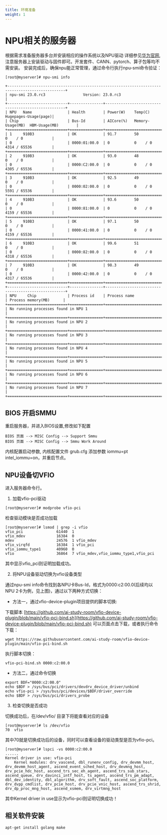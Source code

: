 ```yaml
---
title: 环境准备
weight: 1
---
```


# NPU相关的服务器

根据需求准备服务器多台并安装相应的操作系统以及NPU驱动
详细参见[华为官网](https://www.hiascend.com/document/detail/zh/quick-installation/23.0.0/quickinstg_train/900_A2_PoDc/quickinstg_900A2_PoDc__0001.html),注意服务器上安装驱动与固件即可。开发套件、CANN、pytorch、算子包等均不需安装。
安装完成后，确保npu能正常管理，通过命令行执行npu-smi命令验证：

```shell
[root@myserver]# npu-smi info

+------------------------------------------------------------------------------------------------+
| npu-smi 23.0.rc3                 Version: 23.0.rc3                                             |
+---------------------------+---------------+----------------------------------------------------+
| NPU   Name                | Health        | Power(W)    Temp(C)           Hugepages-Usage(page)|
| Chip                      | Bus-Id        | AICore(%)   Memory-Usage(MB)  HBM-Usage(MB)        |
+===========================+===============+====================================================+
| 1     910B3               | OK            | 91.7        50                0    / 0             |
| 0                         | 0000:01:00.0  | 0           0    / 0          4314 / 65536         |
+===========================+===============+====================================================+
| 2     910B3               | OK            | 93.0        48                0    / 0             |
| 0                         | 0000:C2:00.0  | 0           0    / 0          4305 / 65536         |
+===========================+===============+====================================================+
| 3     910B3               | OK            | 92.5        49                0    / 0             |
| 0                         | 0000:02:00.0  | 0           0    / 0          5591 / 65536         |
+===========================+===============+====================================================+
| 4     910B3               | OK            | 93.6        50                0    / 0             |
| 0                         | 0000:81:00.0  | 0           0    / 0          4159 / 65536         |
+===========================+===============+====================================================+
| 5     910B3               | OK            | 97.1        50                0    / 0             |
| 0                         | 0000:41:00.0  | 0           0    / 0          4159 / 65536         |
+===========================+===============+====================================================+
| 6     910B3               | OK            | 99.6        51                0    / 0             |
| 0                         | 0000:82:00.0  | 0           0    / 0          4318 / 65536         |
+===========================+===============+====================================================+
| 7     910B3               | OK            | 98.3        49                0    / 0             |
| 0                         | 0000:42:00.0  | 0           0    / 0          4317 / 65536         |
+===========================+===============+====================================================+
+---------------------------+---------------+----------------------------------------------------+
| NPU     Chip              | Process id    | Process name             | Process memory(MB)      |
+===========================+===============+====================================================+
| No running processes found in NPU 1                                                            |
+===========================+===============+====================================================+
| No running processes found in NPU 2                                                            |
+===========================+===============+====================================================+
| No running processes found in NPU 3                                                            |
+===========================+===============+====================================================+
| No running processes found in NPU 4                                                            |
+===========================+===============+====================================================+
| No running processes found in NPU 5                                                            |
+===========================+===============+====================================================+
| No running processes found in NPU 6                                                            |
+===========================+===============+====================================================+
| No running processes found in NPU 7                                                            |
+===========================+===============+====================================================+

```

## BIOS 开启SMMU

重启服务器，并进入BIOS设置,修改如下配置

```shell
BIOS 页面 --> MISC Config --> Support Smmu
BIOS 页面 --> MISC Config --> Smmu Work Around
```

内核配置启动参数, 内核配置文件 grub.cfg 添加参数 iommu=pt intel_iommu=on，并重启节点。


## NPU设备切VFIO

进入服务器命令行。

1. 加载vfio-pci驱动

```shell
[root@myserver]# modprobe vfio-pci
```

检查驱动模块是否成功加载

```shell
[root@myserver]# lsmod | grep -i vfio
vfio_pci               61440  1
vfio_mdev              16384  0
mdev                   24576  1 vfio_mdev
vfio_virqfd            16384  1 vfio_pci
vfio_iommu_type1       40960  0
vfio                   36864  7 vfio_mdev,vfio_iommu_type1,vfio_pci
```

其中显示vfio_pci则证明加载成功。

2. 将NPU设备驱动切换为vfio设备类型

通过npu-smi info命令找到各NPU卡Bus-Id，格式为0000:c2:00.0(后续均以NPU 2卡为例，见上图)，通过以下两种方式切换：

* 方法一，通过vfio-device-plugin项目提供的脚本切换:

下载脚本
[https://github.com/ai-study-room/vfio-device-plugin/blob/main/vfio-pci-bind.sh](https://github.com/ai-study-room/vfio-device-plugin/blob/main/vfio-pci-bind.sh)
可以页面点击下载，或者执行命令下载：

```shell
wget https://raw.githubusercontent.com/ai-study-room/vfio-device-plugin/main/vfio-pci-bind.sh
```


执行脚本切换：
```shell
vfio-pci-bind.sh 0000:c2:00.0
```

* 方法二，通过命令切换

```shell
export BDF="0000:c2:00.0"
echo $BDF > /sys/bus/pci/drivers/devdrv_device_driver/unbind
echo vfio-pci > /sys/bus/pci/devices/$BDF/driver_override
echo $BDF > /sys/bus/pci/drivers_probe
```

3. 检查切换是否成功

切换成功后，在/dev/vfio/ 目录下将能查看对应的设备

```shell
[root@myserver]# ls /dev/vfio
70  vfio
```

其中70就是切换成功后的设备，同时可以查看设备的驱动类型是否为vfio-pci。

```shell
[root@myserver]# lspci -vs 0000:c2:00.0
......
Kernel driver in use: vfio-pci
	Kernel modules: drv_vascend, dbl_runenv_config, drv_devmm_host, drv_devmm_host_agent, ascend_event_sched_host, drv_devmng_host, drv_pcie_hdc_host, ascend_trs_sec_eh_agent, ascend_trs_sub_stars, ascend_queue, drv_davinci_intf_host, ts_agent, ascend_trs_pm_adapt, dbl_dev_identity, dbl_algorithm, drv_soft_fault, ascend_soc_platform, drv_dvpp_cmdlist, drv_pcie_host, drv_pcie_vnic_host, ascend_trs_shrid, drv_dp_proc_mng_host, ascend_xsmem, drv_virtmng_host
```

其中Kernel driver in use显示为vfio-pci则证明切换成功！

## 相关软件安装

```
apt-get install golang make
```
